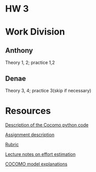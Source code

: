 HW 3
===

# Work Division
## Anthony
Theory 1, 2; practice 1,2

## Denae
Theory 3, 4; practice 3(skip if necessary)


# Resources
[Description of the Cocomo python code](https://github.com/ai-se/cocomo/blob/master/src/var/a2ps.pdf)

[Assignment description](http://www4.ncsu.edu/~tjmenzie/cs510/posts/hw3.html)

[Rubric](http://www4.ncsu.edu/~tjmenzie/cs510/posts/rubric4.html)

[Lecture notes on effort estimation](https://www.evernote.com/shard/s14/sh/2473c229-d791-4f1c-bfe9-a49abce7cec1/694f2e98d8082a12)

[COCOMO model explanations](http://sunset.usc.edu/research/COCOMOII/expert_cocomo/drivers.html#FLEX)

